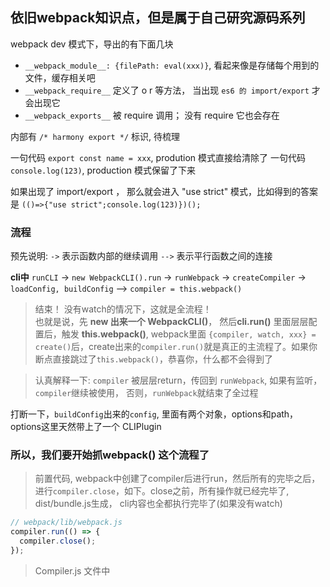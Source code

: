 ## 依旧webpack知识点，但是属于自己研究源码系列

webpack dev 模式下，导出的有下面几块
- `__webpack_module__: {filePath: eval(xxx)}`, 看起来像是存储每个用到的文件，缓存相关吧
- `__webpack_require__`  定义了 o r 等方法， 当出现 `es6 的 import/export` 才会出现它
- `__webpack_exports__`  被 require 调用； 没有 require 它也会存在

内部有 `/* harmony export */` 标识, 待梳理

一句代码 `export const name = xxx`, prodution 模式直接给清除了
一句代码 `console.log(123)`, production 模式保留了下来

如果出现了 import/export ， 那么就会进入 "use strict" 模式，比如得到的答案是
`(()=>{"use strict";console.log(123)})();`

### 流程
预先说明: 
`->` 表示函数内部的继续调用
`-->` 表示平行函数之间的连接

**cli中** `runCLI` -> `new WebpackCLI().run` -> `runWebpack` -> `createCompiler` -> `loadConfig, buildConfig` --> `compiler = this.webpack()`

> 结束！ 没有watch的情况下，这就是全流程！  
> 也就是说，先 **new 出来一个 WebpackCLI()**， 然后**cli.run()** 里面层层配置后，触发 **this.webpack()**,  webpack里面 `{compiler, watch, xxx} = create()`后，create出来的`compiler.run()`就是真正的主流程了。如果你断点直接跳过了`this.webpack()`，恭喜你，什么都不会得到了  

> 认真解释一下: `compiler` 被层层return，传回到 `runWebpack`, 如果有监听，`compiler`继续被使用， 否则，`runWebpack`就结束了全过程

打断一下，`buildConfig`出来的`config`, 里面有两个对象，options和path， options这里天然带上了一个 CLIPlugin

### 所以，我们要开始抓webpack() 这个流程了

> 前置代码, webpack中创建了compiler后进行run，然后所有的完毕之后，进行`compiler.close`，如下。close之前，所有操作就已经完毕了, dist/bundle.js生成， cli内容也全都执行完毕了(如果没有watch)

```javascript
// webpack/lib/webpack.js
compiler.run(() => {
  compiler.close();
});
```

> Compiler.js 文件中